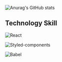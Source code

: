 ![Anurag's GitHub stats](https://github-readme-stats.vercel.app/api?username=Sunja-An&show_icons=true&theme=radical)

## Technology Skill
![React](https://img.shields.io/badge/react-%2320232a.svg?style=for-the-badge&logo=react&logoColor=%2361DAFB)

![Styled-components](https://img.shields.io/badge/styled-components-DB7093?style=for-the-badge&logo=styled-components&logoColor=white")

![Babel](https://img.shields.io/badge/Babel-#F9DC3E?style=for-the-badge&logo=Babel&logoColor=%F9DC3E")


<!--
**Sunja-An/Sunja-An** is a ✨ _special_ ✨ repository because its `README.md` (this file) appears on your GitHub profile.

Here are some ideas to get you started:

- 🔭 I’m currently working on ...
- 🌱 I’m currently learning ...
- 👯 I’m looking to collaborate on ...
- 🤔 I’m looking for help with ...
- 💬 Ask me about ...
- 📫 How to reach me: ...
- 😄 Pronouns: ...
- ⚡ Fun fact: ...
-->
